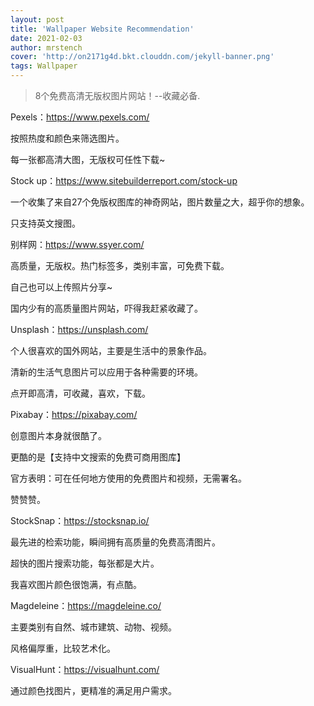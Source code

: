 ```yaml
---
layout: post
title: 'Wallpaper Website Recommendation'
date: 2021-02-03
author: mrstench
cover: 'http://on2171g4d.bkt.clouddn.com/jekyll-banner.png'
tags: Wallpaper
---
```


> 8个免费高清无版权图片网站！--收藏必备.


Pexels：https://www.pexels.com/

按照热度和颜色来筛选图片。

每一张都高清大图，无版权可任性下载~


Stock up：https://www.sitebuilderreport.com/stock-up

一个收集了来自27个免版权图库的神奇网站，图片数量之大，超乎你的想象。

只支持英文搜图。


别样网：https://www.ssyer.com/

高质量，无版权。热门标签多，类别丰富，可免费下载。

自己也可以上传照片分享~

国内少有的高质量图片网站，吓得我赶紧收藏了。


Unsplash：https://unsplash.com/

个人很喜欢的国外网站，主要是生活中的景象作品。

清新的生活气息图片可以应用于各种需要的环境。

点开即高清，可收藏，喜欢，下载。


Pixabay：https://pixabay.com/

创意图片本身就很酷了。

更酷的是【支持中文搜索的免费可商用图库】

官方表明：可在任何地方使用的免费图片和视频，无需署名。

赞赞赞。


StockSnap：https://stocksnap.io/

最先进的检索功能，瞬间拥有高质量的免费高清图片。

超快的图片搜索功能，每张都是大片。

我喜欢图片颜色很饱满，有点酷。


Magdeleine：https://magdeleine.co/

主要类别有自然、城市建筑、动物、视频。

风格偏厚重，比较艺术化。


VisualHunt：https://visualhunt.com/

通过颜色找图片，更精准的满足用户需求。
